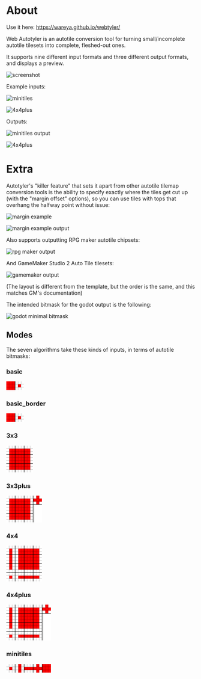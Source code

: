 # About

Use it here: https://wareya.github.io/webtyler/

Web Autotyler is an autotile conversion tool for turning small/incomplete autotile tilesets into complete, fleshed-out ones.

It supports nine different input formats and three different output formats, and displays a preview.

![screenshot](etc/screenshot.png)

Example inputs:

![minitiles](etc/mini.png)

![4x4plus](etc/grass4x4plus.png)

Outputs:

![minitiles output](etc/miniout.png)

![4x4plus](etc/grass4x4plusout.png)

# Extra

Autotyler's "killer feature" that sets it apart from other autotile tilemap conversion tools is the ability to specify exactly where the tiles get cut up (with the "margin offset" options), so you can use tiles with tops that overhang the halfway point without issue:

![margin example](etc/marginexample.png)

![margin example output](etc/marginexampleout.png)

Also supports outputting RPG maker autotile chipsets:

![rpg maker output](etc/grassrpgmaker.png)

And GameMaker Studio 2 Auto Tile tilesets:

![gamemaker output](etc/gms.png)

(The layout is different from the template, but the order is the same, and this matches GM's documentation)

The intended bitmask for the godot output is the following:

![godot minimal bitmask](etc/out%20bitmask.png)


## Modes

The seven algorithms take these kinds of inputs, in terms of autotile bitmasks:

### basic

![bitmask](etc/2x1%20bitmask.png)

### basic_border

![bitmask](etc/2x1%20bitmask.png)

### 3x3

![bitmask](etc/3x3%20bitmask.png)

### 3x3plus

![bitmask](etc/3x3plus%20bitmask.png)

### 4x4

![bitmask](etc/4x4%20bitmask.png)

### 4x4plus

![bitmask](etc/4x4plus%20bitmask.png)

### minitiles

![bitmask](etc/5x1%20bitmask.png)